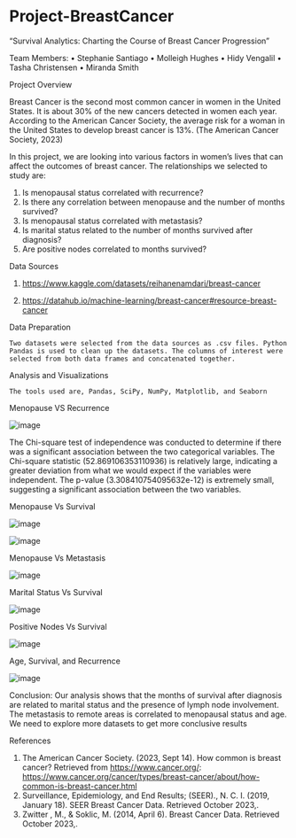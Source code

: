 # Project-BreastCancer
“Survival Analytics: Charting the Course of Breast Cancer Progression”

Team Members:
•	Stephanie Santiago 
•	Molleigh Hughes 
•	Hidy Vengalil 
•	Tasha Christensen 
•	Miranda Smith

Project Overview

 Breast Cancer is the second most common cancer in women in the United States. It is about 30% of the new cancers detected in women each year. According to the American Cancer Society, the average risk for a woman in the United States to develop breast cancer is 13%. (The American Cancer Society, 2023)
 
In this project, we are looking into various factors in women’s lives that can affect the outcomes of breast cancer. The relationships we selected to study are:

1.	Is menopausal status correlated with recurrence?
2.	Is there any correlation between menopause and the number of months survived?
3.	Is menopausal status correlated with metastasis?
4.	Is marital status related to the number of months survived after diagnosis?
5.	Are positive nodes correlated to months survived?

Data Sources

1.	https://www.kaggle.com/datasets/reihanenamdari/breast-cancer

2.	https://datahub.io/machine-learning/breast-cancer#resource-breast-cancer

Data Preparation

	Two datasets were selected from the data sources as .csv files. Python Pandas is used to clean up the datasets. The columns of interest were selected from both data frames and concatenated together.


Analysis and Visualizations

	The tools used are, Pandas, SciPy, NumPy, Matplotlib, and Seaborn
Menopause VS Recurrence

![image](https://github.com/molleighH/Project-BreastCancer-/assets/25726099/f119ae9d-0c9a-41c0-98a5-f8a67acb7b51)
	
 
The Chi-square test of independence was conducted to determine if there was a significant association between the two categorical variables. The Chi-square statistic (52.869106353110936) is relatively large, indicating a greater deviation from what we would expect if the variables were independent.
The p-value (3.308410754095632e-12) is extremely small, suggesting a significant association between the two variables.

Menopause Vs Survival

 ![image](https://github.com/molleighH/Project-BreastCancer-/assets/25726099/c92150c8-64ab-4ead-a701-16a921bfabfe)

 
![image](https://github.com/molleighH/Project-BreastCancer-/assets/25726099/35c6d43c-4c40-4bd0-8abe-d5b02da5c9e6)

 
Menopause Vs Metastasis


![image](https://github.com/molleighH/Project-BreastCancer-/assets/25726099/7cf15c5f-94fd-4f5e-a503-1c22ba687585)

 
Marital Status Vs Survival 

![image](https://github.com/molleighH/Project-BreastCancer-/assets/25726099/4c5adaaa-ff81-43e9-b105-a5edcfa0eadd)


Positive Nodes Vs Survival

![image](https://github.com/molleighH/Project-BreastCancer-/assets/25726099/f5242d8d-0dc8-4ef0-a42b-2a6d4bcf670b)

Age, Survival, and Recurrence

![image](https://github.com/molleighH/Project-BreastCancer-/assets/25726099/320ab864-5f6e-4206-9582-b6ec2634be30)

Conclusion:
Our analysis shows that the months of survival after diagnosis are related to marital status and the presence of lymph node involvement. The metastasis to remote areas is correlated to menopausal status and age. We need to explore more datasets to get more conclusive results

References

1. The American Cancer Society. (2023, Sept 14). How common is breast cancer? Retrieved from https://www.cancer.org/: https://www.cancer.org/cancer/types/breast-cancer/about/how-common-is-breast-cancer.html
2. Surveillance, Epidemiology, and End Results; (SEER)., N. C. I. (2019, January 18). SEER Breast Cancer Data. Retrieved October 2023,.
3. Zwitter , M., & Soklic, M. (2014, April 6). Breast Cancer Data. Retrieved October 2023,. 



